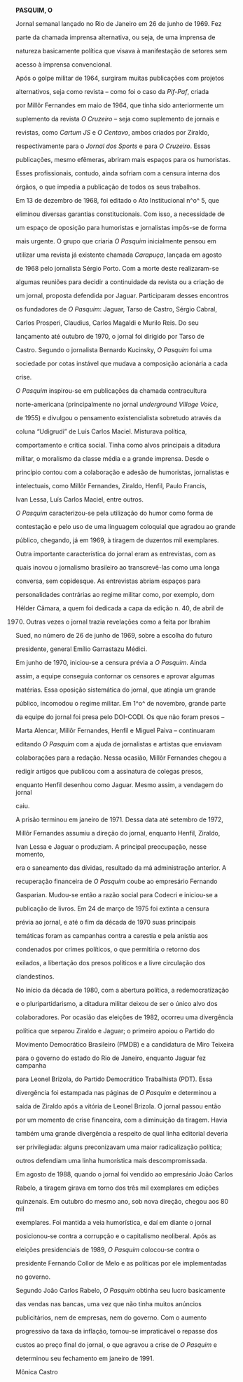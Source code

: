 **PASQUIM, O**



Jornal semanal lançado no Rio de Janeiro em 26 de junho de 1969. Fez

parte da chamada imprensa alternativa, ou seja, de uma imprensa de

natureza basicamente política que visava à manifestação de setores sem

acesso à imprensa convencional.



Após o golpe militar de 1964, surgiram muitas publicações com projetos

alternativos, seja como revista – como foi o caso da *Pif-Paf*, criada

por Millôr Fernandes em maio de 1964, que tinha sido anteriormente um

suplemento da revista *O Cruzeiro* – seja como suplemento de jornais e

revistas, como *Cartum JS* e *O Centavo*, ambos criados por Ziraldo,

respectivamente para o *Jornal dos Sports* e para *O Cruzeiro*. Essas

publicações, mesmo efêmeras, abriram mais espaços para os humoristas.

Esses profissionais, contudo, ainda sofriam com a censura interna dos

órgãos, o que impedia a publicação de todos os seus trabalhos.



Em 13 de dezembro de 1968, foi editado o Ato Institucional n^o^ 5, que

eliminou diversas garantias constitucionais. Com isso, a necessidade de

um espaço de oposição para humoristas e jornalistas impôs-se de forma

mais urgente. O grupo que criaria *O Pasquim* inicialmente pensou em

utilizar uma revista já existente chamada *Carapuça*, lançada em agosto

de 1968 pelo jornalista Sérgio Porto. Com a morte deste realizaram-se

algumas reuniões para decidir a continuidade da revista ou a criação de

um jornal, proposta defendida por Jaguar. Participaram desses encontros

os fundadores de *O Pasquim*: Jaguar, Tarso de Castro, Sérgio Cabral,

Carlos Prosperi, Claudius, Carlos Magaldi e Murilo Reis. Do seu

lançamento até outubro de 1970, o jornal foi dirigido por Tarso de

Castro. Segundo o jornalista Bernardo Kucinsky, *O Pasquim* foi uma

sociedade por cotas instável que mudava a composição acionária a cada

crise.



*O Pasquim* inspirou-se em publicações da chamada contracultura

norte-americana (principalmente no jornal *underground Village Voice*,

de 1955) e divulgou o pensamento existencialista sobretudo através da

coluna “Udigrudi” de Luís Carlos Maciel. Misturava política,

comportamento e crítica social. Tinha como alvos principais a ditadura

militar, o moralismo da classe média e a grande imprensa. Desde o

princípio contou com a colaboração e adesão de humoristas, jornalistas e

intelectuais, como Millôr Fernandes, Ziraldo, Henfil, Paulo Francis,

Ivan Lessa, Luís Carlos Maciel, entre outros.



*O Pasquim* caracterizou-se pela utilização do humor como forma de

contestação e pelo uso de uma linguagem coloquial que agradou ao grande

público, chegando, já em 1969, à tiragem de duzentos mil exemplares.

Outra importante característica do jornal eram as entrevistas, com as

quais inovou o jornalismo brasileiro ao transcrevê-las como uma longa

conversa, sem copidesque. As entrevistas abriam espaços para

personalidades contrárias ao regime militar como, por exemplo, dom

Hélder Câmara, a quem foi dedicada a capa da edição n. 40, de abril de

1970. Outras vezes o jornal trazia revelações como a feita por Ibrahim

Sued, no número de 26 de junho de 1969, sobre a escolha do futuro

presidente, general Emílio Garrastazu Médici.



Em junho de 1970, iniciou-se a censura prévia a *O Pasquim*. Ainda

assim, a equipe conseguia contornar os censores e aprovar algumas

matérias. Essa oposição sistemática do jornal, que atingia um grande

público, incomodou o regime militar. Em 1^o^ de novembro, grande parte

da equipe do jornal foi presa pelo DOI-CODI. Os que não foram presos –

Marta Alencar, Millôr Fernandes, Henfil e Miguel Paiva – continuaram

editando *O Pasquim* com a ajuda de jornalistas e artistas que enviavam

colaborações para a redação. Nessa ocasião, Millôr Fernandes chegou a

redigir artigos que publicou com a assinatura de colegas presos,

enquanto Henfil desenhou como Jaguar. Mesmo assim, a vendagem do jornal

caiu.



A prisão terminou em janeiro de 1971. Dessa data até setembro de 1972,

Millôr Fernandes assumiu a direção do jornal, enquanto Henfil, Ziraldo,

Ivan Lessa e Jaguar o produziam. A principal preocupação, nesse momento,

era o saneamento das dívidas, resultado da má administração anterior. A

recuperação financeira de *O Pasquim* coube ao empresário Fernando

Gasparian. Mudou-se então a razão social para Codecri e iniciou-se a

publicação de livros. Em 24 de março de 1975 foi extinta a censura

prévia ao jornal, e até o fim da década de 1970 suas principais

temáticas foram as campanhas contra a carestia e pela anistia aos

condenados por crimes políticos, o que permitiria o retorno dos

exilados, a libertação dos presos políticos e a livre circulação dos

clandestinos.



No início da década de 1980, com a abertura política, a redemocratização

e o pluripartidarismo, a ditadura militar deixou de ser o único alvo dos

colaboradores. Por ocasião das eleições de 1982, ocorreu uma divergência

política que separou Ziraldo e Jaguar; o primeiro apoiou o Partido do

Movimento Democrático Brasileiro (PMDB) e a candidatura de Miro Teixeira

para o governo do estado do Rio de Janeiro, enquanto Jaguar fez campanha

para Leonel Brizola, do Partido Democrático Trabalhista (PDT). Essa

divergência foi estampada nas páginas de *O Pasquim* e determinou a

saída de Ziraldo após a vitória de Leonel Brizola. O jornal passou então

por um momento de crise financeira, com a diminuição da tiragem. Havia

também uma grande divergência a respeito de qual linha editorial deveria

ser privilegiada: alguns preconizavam uma maior radicalização política;

outros defendiam uma linha humorística mais descompromissada.



Em agosto de 1988, quando o jornal foi vendido ao empresário João Carlos

Rabelo, a tiragem girava em torno dos três mil exemplares em edições

quinzenais. Em outubro do mesmo ano, sob nova direção, chegou aos 80 mil

exemplares. Foi mantida a veia humorística, e daí em diante o jornal

posicionou-se contra a corrupção e o capitalismo neoliberal. Após as

eleições presidenciais de 1989, *O* *Pasquim* colocou-se contra o

presidente Fernando Collor de Melo e as políticas por ele implementadas

no governo.



Segundo João Carlos Rabelo, *O Pasquim* obtinha seu lucro basicamente

das vendas nas bancas, uma vez que não tinha muitos anúncios

publicitários, nem de empresas, nem do governo. Com o aumento

progressivo da taxa da inflação, tornou-se impraticável o repasse dos

custos ao preço final do jornal, o que agravou a crise de *O Pasquim* e

determinou seu fechamento em janeiro de 1991.



Mônica Castro



